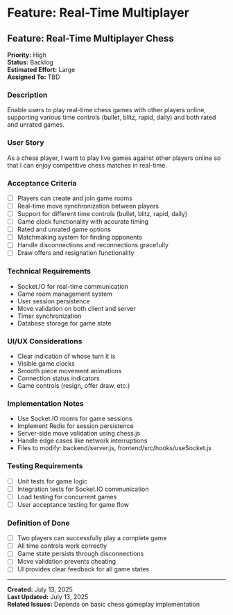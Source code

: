 # Feature: Real-Time Multiplayer

## Feature: Real-Time Multiplayer Chess

**Priority:** High  
**Status:** Backlog  
**Estimated Effort:** Large  
**Assigned To:** TBD

### Description
Enable users to play real-time chess games with other players online, supporting various time controls (bullet, blitz, rapid, daily) and both rated and unrated games.

### User Story
As a chess player, I want to play live games against other players online so that I can enjoy competitive chess matches in real-time.

### Acceptance Criteria
- [ ] Players can create and join game rooms
- [ ] Real-time move synchronization between players
- [ ] Support for different time controls (bullet, blitz, rapid, daily)
- [ ] Game clock functionality with accurate timing
- [ ] Rated and unrated game options
- [ ] Matchmaking system for finding opponents
- [ ] Handle disconnections and reconnections gracefully
- [ ] Draw offers and resignation functionality

### Technical Requirements
- Socket.IO for real-time communication
- Game room management system
- User session persistence
- Move validation on both client and server
- Timer synchronization
- Database storage for game state

### UI/UX Considerations
- Clear indication of whose turn it is
- Visible game clocks
- Smooth piece movement animations
- Connection status indicators
- Game controls (resign, offer draw, etc.)

### Implementation Notes
- Use Socket.IO rooms for game sessions
- Implement Redis for session persistence
- Server-side move validation using chess.js
- Handle edge cases like network interruptions
- Files to modify: backend/server.js, frontend/src/hooks/useSocket.js

### Testing Requirements
- [ ] Unit tests for game logic
- [ ] Integration tests for Socket.IO communication
- [ ] Load testing for concurrent games
- [ ] User acceptance testing for game flow

### Definition of Done
- [ ] Two players can successfully play a complete game
- [ ] All time controls work correctly
- [ ] Game state persists through disconnections
- [ ] Move validation prevents cheating
- [ ] UI provides clear feedback for all game states

---
**Created:** July 13, 2025  
**Last Updated:** July 13, 2025  
**Related Issues:** Depends on basic chess gameplay implementation
